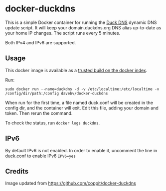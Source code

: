 # docker-duckdns


This is a simple Docker container for running the [Duck DNS](http://duckdns.org) dynamic DNS update script. It will keep your domain.duckdns.org DNS alias up-to-date as your home IP changes. The script runs every 5 minutes.

Both IPv4 and IPv6 are supported.

## Usage

This docker image is available as a [trusted build on the docker index](https://index.docker.io/u/davebv/docker-duckdns/).

Run:

`sudo docker run --name=duckdns -d -v /etc/localtime:/etc/localtime -v /config/dir/path:/config davebv/docker-duckdns`

When run for the first time, a file named duck.conf will be created in the config dir, and the container will exit. Edit this file, adding your domain and token. Then rerun the command.

To check the status, run `docker logs duckdns`.

## IPv6

By default IPv6 is not enabled. In order to enable it, uncomment the line in duck.conf to enable IPv6
`IPV6=yes`

## Credits
Image updated from https://github.com/coppit/docker-duckdns
